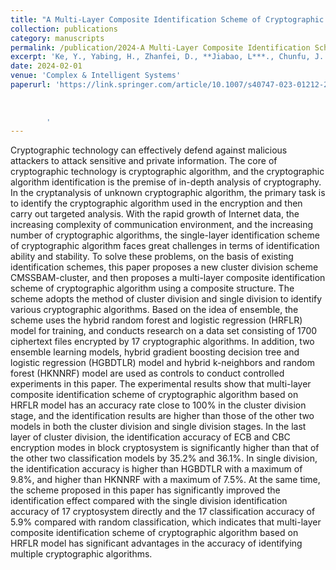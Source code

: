 ```yaml
---
title: "A Multi-Layer Composite Identification Scheme of Cryptographic Algorithm Based on Hybrid Random Forest and Logistic Regression Model"
collection: publications
category: manuscripts
permalink: /publication/2024-A Multi-Layer Composite Identification Scheme of Cryptographic Algorithm Based on Hybrid Random Forest and Logistic Regression Model
excerpt: 'Ke, Y., Yabing, H., Zhanfei, D., **Jiabao, L***., Chunfu, J.'
date: 2024-02-01
venue: 'Complex & Intelligent Systems'
paperurl: 'https://link.springer.com/article/10.1007/s40747-023-01212-2
        
        
        
        '
---
```


Cryptographic technology can effectively defend against malicious attackers to attack sensitive and private information. The core of cryptographic technology is cryptographic algorithm, and the cryptographic algorithm identification is the premise of in-depth analysis of cryptography. In the cryptanalysis of unknown cryptographic algorithm, the primary task is to identify the cryptographic algorithm used in the encryption and then carry out targeted analysis. With the rapid growth of Internet data, the increasing complexity of communication environment, and the increasing number of cryptographic algorithms, the single-layer identification scheme of cryptographic algorithm faces great challenges in terms of identification ability and stability. To solve these problems, on the basis of existing identification schemes, this paper proposes a new cluster division scheme CMSSBAM-cluster, and then proposes a multi-layer composite identification scheme of cryptographic algorithm using a composite structure. The scheme adopts the method of cluster division and single division to identify various cryptographic algorithms. Based on the idea of ensemble, the scheme uses the hybrid random forest and logistic regression (HRFLR) model for training, and conducts research on a data set consisting of 1700 ciphertext files encrypted by 17 cryptographic algorithms. In addition, two ensemble learning models, hybrid gradient boosting decision tree and logistic regression (HGBDTLR) model and hybrid k-neighbors and random forest (HKNNRF) model are used as controls to conduct controlled experiments in this paper. The experimental results show that multi-layer composite identification scheme of cryptographic algorithm based on HRFLR model has an accuracy rate close to 100% in the cluster division stage, and the identification results are higher than those of the other two models in both the cluster division and single division stages. In the last layer of cluster division, the identification accuracy of ECB and CBC encryption modes in block cryptosystem is significantly higher than that of the other two classification models by 35.2% and 36.1%. In single division, the identification accuracy is higher than HGBDTLR with a maximum of 9.8%, and higher than HKNNRF with a maximum of 7.5%. At the same time, the scheme proposed in this paper has significantly improved the identification effect compared with the single division identification accuracy of 17 cryptosystem directly and the 17 classification accuracy of 5.9% compared with random classification, which indicates that multi-layer composite identification scheme of cryptographic algorithm based on HRFLR model has significant advantages in the accuracy of identifying multiple cryptographic algorithms.
